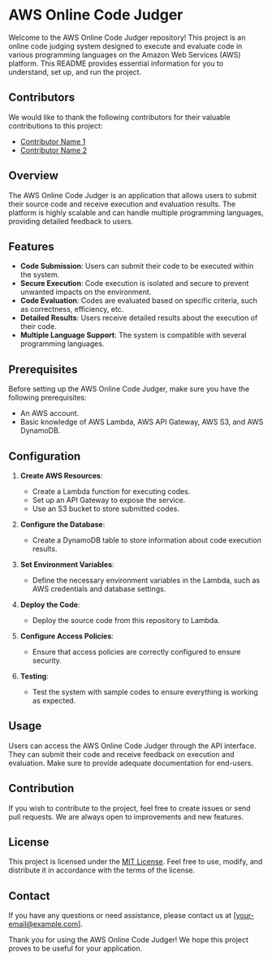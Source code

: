 # AWS Online Code Judger

Welcome to the AWS Online Code Judger repository! This project is an online code judging system designed to execute and evaluate code in various programming languages on the Amazon Web Services (AWS) platform. This README provides essential information for you to understand, set up, and run the project.

## Contributors

We would like to thank the following contributors for their valuable contributions to this project:

- [Contributor Name 1](https://github.com/Gxaite)
- [Contributor Name 2](https://github.com/rafaelcarvalhoj)

## Overview

The AWS Online Code Judger is an application that allows users to submit their source code and receive execution and evaluation results. The platform is highly scalable and can handle multiple programming languages, providing detailed feedback to users.

## Features

- **Code Submission**: Users can submit their code to be executed within the system.
- **Secure Execution**: Code execution is isolated and secure to prevent unwanted impacts on the environment.
- **Code Evaluation**: Codes are evaluated based on specific criteria, such as correctness, efficiency, etc.
- **Detailed Results**: Users receive detailed results about the execution of their code.
- **Multiple Language Support**: The system is compatible with several programming languages.

## Prerequisites

Before setting up the AWS Online Code Judger, make sure you have the following prerequisites:

- An AWS account.
- Basic knowledge of AWS Lambda, AWS API Gateway, AWS S3, and AWS DynamoDB.

## Configuration

1. **Create AWS Resources**:
   - Create a Lambda function for executing codes.
   - Set up an API Gateway to expose the service.
   - Use an S3 bucket to store submitted codes.

2. **Configure the Database**:
   - Create a DynamoDB table to store information about code execution results.

3. **Set Environment Variables**:
   - Define the necessary environment variables in the Lambda, such as AWS credentials and database settings.

4. **Deploy the Code**:
   - Deploy the source code from this repository to Lambda.

5. **Configure Access Policies**:
   - Ensure that access policies are correctly configured to ensure security.

6. **Testing**:
   - Test the system with sample codes to ensure everything is working as expected.

## Usage

Users can access the AWS Online Code Judger through the API interface. They can submit their code and receive feedback on execution and evaluation. Make sure to provide adequate documentation for end-users.

## Contribution

If you wish to contribute to the project, feel free to create issues or send pull requests. We are always open to improvements and new features.

## License

This project is licensed under the [MIT License](LICENSE). Feel free to use, modify, and distribute it in accordance with the terms of the license.

## Contact

If you have any questions or need assistance, please contact us at [your-email@example.com].

Thank you for using the AWS Online Code Judger! We hope this project proves to be useful for your application.

